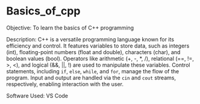 # Basics_of_cpp

Objective:
To learn the basics of C++ programming

Description:
C++ is a versatile programming language known for its efficiency and control. It features variables to store data, such as integers (int), floating-point numbers (float and double), characters (char), and boolean values (bool). Operators like arithmetic (+, -, *, /), relational (==, !=, >, <), and logical (&&, ||, !) are used to manipulate these variables. Control statements, including `if`, `else`, `while`, and `for`, manage the flow of the program. Input and output are handled via the `cin` and `cout` streams, respectively, enabling interaction with the user.

Software Used:
VS Code

